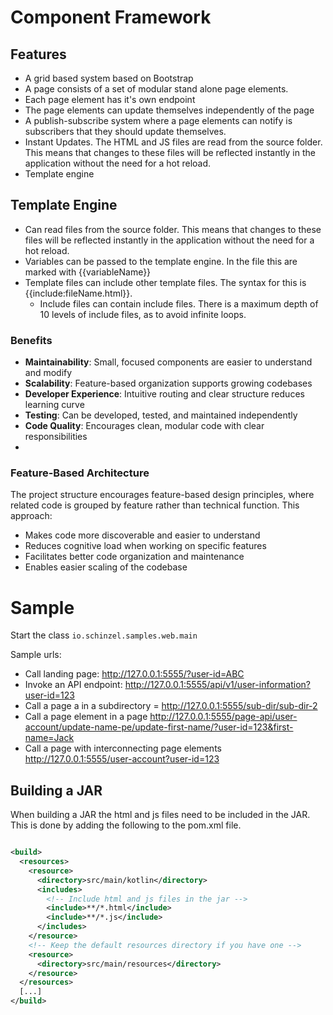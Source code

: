 # Component Framework

## Features
- A grid based system based on Bootstrap
- A page consists of a set of modular stand alone page elements.
- Each page element has it's own endpoint
- The page elements can update themselves independently of the page
- A publish-subscribe system where a page elements can notify is subscribers that they should update themselves.
- Instant Updates. The HTML and JS files are read from the source folder. This means that changes to these files will
  be reflected instantly in the application without the need for a hot reload.
- Template engine

## Template Engine
- Can read files from the source folder. This means that changes to these files will be reflected instantly in the application without the need for a hot reload.
- Variables can be passed to the template engine. In the file this are marked with {{variableName}}
- Template files can include other template files. The syntax for this is {{include:fileName.html}}.
    - Include files can contain include files. There is a maximum depth of 10 levels of include files, as to avoid infinite loops.

### Benefits
- **Maintainability**: Small, focused components are easier to understand and modify
- **Scalability**: Feature-based organization supports growing codebases
- **Developer Experience**: Intuitive routing and clear structure reduces learning curve
- **Testing**:  Can be developed, tested, and maintained independently
- **Code Quality**: Encourages clean, modular code with clear responsibilities
-

### Feature-Based Architecture
The project structure encourages feature-based design principles, where related code is
grouped by feature rather than technical function. This approach:
- Makes code more discoverable and easier to understand
- Reduces cognitive load when working on specific features
- Facilitates better code organization and maintenance
- Enables easier scaling of the codebase


# Sample
Start the class `io.schinzel.samples.web.main`

Sample urls:
- Call landing page: http://127.0.0.1:5555/?user-id=ABC
- Invoke an API endpoint: http://127.0.0.1:5555/api/v1/user-information?user-id=123
- Call a page a in a subdirectory = http://127.0.0.1:5555/sub-dir/sub-dir-2
- Call a page element in a page http://127.0.0.1:5555/page-api/user-account/update-name-pe/update-first-name/?user-id=123&first-name=Jack
- Call a page with interconnecting page elements http://127.0.0.1:5555/user-account?user-id=123




## Building a JAR
When building a JAR the html and js files need to be included in the JAR.
This is done by adding the following to the pom.xml file.
```xml

<build>
  <resources>
    <resource>
      <directory>src/main/kotlin</directory>
      <includes>
        <!-- Include html and js files in the jar -->
        <include>**/*.html</include>
        <include>**/*.js</include>
      </includes>
    </resource>
    <!-- Keep the default resources directory if you have one -->
    <resource>
      <directory>src/main/resources</directory>
    </resource>
  </resources>
  [...]
</build>
```
